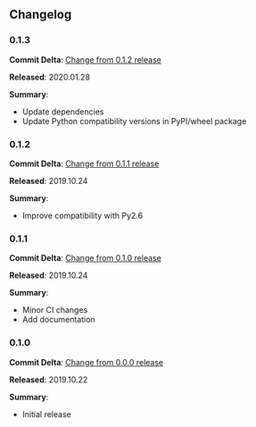 ## Changelog

### 0.1.3

**Commit Delta**: [Change from 0.1.2 release](https://github.com/plus3it/watchmaker/compare/0.1.2...0.1.3)

**Released**: 2020.01.28

**Summary**:

*   Update dependencies
*   Update Python compatibility versions in PyPI/wheel package

### 0.1.2

**Commit Delta**: [Change from 0.1.1 release](https://github.com/plus3it/watchmaker/compare/0.1.1...0.1.2)

**Released**: 2019.10.24

**Summary**:

*   Improve compatibility with Py2.6

### 0.1.1

**Commit Delta**: [Change from 0.1.0 release](https://github.com/plus3it/watchmaker/compare/0.1.0...0.1.1)

**Released**: 2019.10.24

**Summary**:

*   Minor CI changes
*   Add documentation

### 0.1.0

**Commit Delta**: [Change from 0.0.0 release](https://github.com/plus3it/watchmaker/compare/0.0.0...0.1.0)

**Released**: 2019.10.22

**Summary**:

*   Initial release
